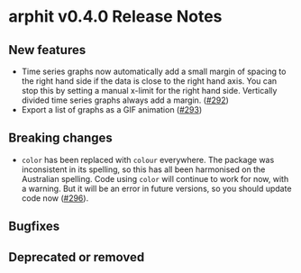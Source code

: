 # arphit v0.4.0 Release Notes

## New features

 * Time series graphs now automatically add a small margin of spacing to the right hand side
 if the data is close to the right hand axis. You can stop this by setting a manual x-limit
 for the right hand side. Vertically divided time series graphs always add a margin. 
 ([#292](https://github.com/angusmoore/arphit/pull/292))
 * Export a list of graphs as a GIF animation ([#293](https://github.com/angusmoore/arphit/pull/293))

## Breaking changes

 * `color` has been replaced with `colour` everywhere. The package was inconsistent
 in its spelling, so this has all been harmonised on the Australian spelling.
 Code using `color` will continue to work for now, with a warning. But it  will be
 an error in future versions, so you should update code now ([#296](https://github.com/angusmoore/arphit/pull/293)).

## Bugfixes

## Deprecated or removed
